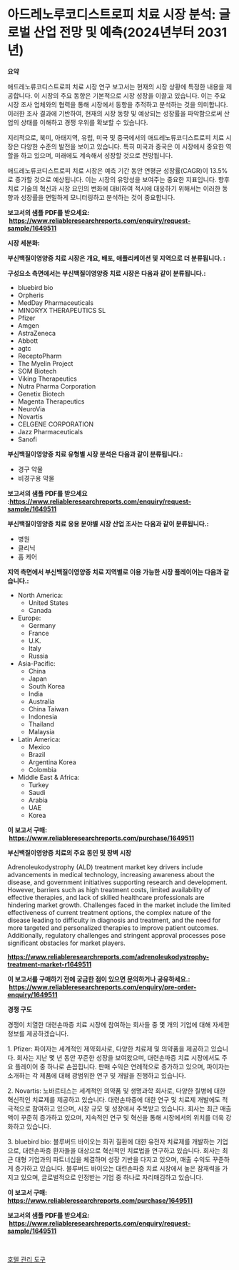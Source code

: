 <p><h1>아드레노루코디스트로피 치료 시장 분석: 글로벌 산업 전망 및 예측(2024년부터 2031년)</h1></p><p><strong>요약</strong></p>
<p><p>애드레노류코디스트로피 치료 시장 연구 보고서는 현재의 시장 상황에 특정한 내용을 제공합니다. 이 시장의 주요 동향은 기본적으로 시장 성장을 이끌고 있습니다. 이는 주요 시장 조사 업체와의 협력을 통해 시장에서 동향을 추적하고 분석하는 것을 의미합니다. 이러한 조사 결과에 기반하여, 현재의 시장 동향 및 예상되는 성장률을 파악함으로써 산업의 상태를 이해하고 경쟁 우위를 확보할 수 있습니다.</p><p>지리적으로, 북미, 아태지역, 유럽, 미국 및 중국에서의 애드레노류코디스트로피 치료 시장은 다양한 수준의 발전을 보이고 있습니다. 특히 미국과 중국은 이 시장에서 중요한 역할을 하고 있으며, 미래에도 계속해서 성장할 것으로 전망됩니다.</p><p>애드레노류코디스트로피 치료 시장은 예측 기간 동안 연평균 성장률(CAGR)이 13.5%로 증가할 것으로 예상됩니다. 이는 시장의 유망성을 보여주는 중요한 지표입니다. 향후 치료 기술의 혁신과 시장 요인의 변화에 대비하여 적시에 대응하기 위해서는 이러한 동향과 성장률을 면밀하게 모니터링하고 분석하는 것이 중요합니다.</p></p>
<p><strong>보고서의 샘플 PDF를 받으세요: &nbsp;<a href="https://www.reliableresearchreports.com/enquiry/request-sample/1649511">https://www.reliableresearchreports.com/enquiry/request-sample/1649511</a></strong></p>
<p><strong>시장 세분화:</strong></p>
<p><strong> 부신백질이영양증 치료 시장은 개요, 배포, 애플리케이션 및 지역으로 더 분류됩니다. :</strong></p>
<p><strong>구성요소 측면에서는 부신백질이영양증 치료 시장은 다음과 같이 분류됩니다.:</strong></p>
<p><ul><li>bluebird bio</li><li>Orpheris</li><li>MedDay Pharmaceuticals</li><li>MINORYX THERAPEUTICS SL</li><li>Pfizer</li><li>Amgen</li><li>AstraZeneca</li><li>Abbott</li><li>agtc</li><li>ReceptoPharm</li><li>The Myelin Project</li><li>SOM Biotech</li><li>Viking Therapeutics</li><li>Nutra Pharma Corporation</li><li>Genetix Biotech</li><li>Magenta Therapeutics</li><li>NeuroVia</li><li>Novartis</li><li>CELGENE CORPORATION</li><li>Jazz Pharmaceuticals</li><li>Sanofi</li></ul></p>
<p><strong> 부신백질이영양증 치료 유형별 시장 분석은 다음과 같이 분류됩니다.:</strong></p>
<p><ul><li>경구 약물</li><li>비경구용 약물</li></ul></p>
<p><strong>보고서의 샘플 PDF를 받으세요 :<a href="https://www.reliableresearchreports.com/enquiry/request-sample/1649511">https://www.reliableresearchreports.com/enquiry/request-sample/1649511</a></strong></p>
<p><strong> 부신백질이영양증 치료 응용 분야별 시장 산업 조사는 다음과 같이 분류됩니다.:</strong></p>
<p><ul><li>병원</li><li>클리닉</li><li>홈 케어</li></ul></p>
<p><strong>지역 측면에서 부신백질이영양증 치료 지역별로 이용 가능한 시장 플레이어는 다음과 같습니다.:</strong></p>
<p><ul>
    <li>
        North America:
        <ul>
            <li>United States</li>
            <li>Canada</li>
        </ul>
    </li>
    <li>
        Europe:
        <ul>
            <li>Germany</li>
            <li>France</li>
            <li>U.K.</li>
            <li>Italy</li>
            <li>Russia</li>
        </ul>
    </li>
    <li>
        Asia-Pacific:
        <ul>
            <li>China</li>
            <li>Japan</li>
            <li>South Korea</li>
            <li>India</li>
            <li>Australia</li>
            <li>China Taiwan</li>
            <li>Indonesia</li>
            <li>Thailand</li>
            <li>Malaysia</li>
        </ul>
    </li>
    <li>
        Latin America:
        <ul>
            <li>Mexico</li>
            <li>Brazil</li>
            <li>Argentina Korea</li>
            <li>Colombia</li>
        </ul>
    </li>
    <li>
        Middle East & Africa:
        <ul>
            <li>Turkey</li>
            <li>Saudi</li>
            <li>Arabia</li>
            <li>UAE</li>
            <li>Korea</li>
        </ul>
    </li>
    </ul></p>
<p><strong>이 보고서 구매: &nbsp;<a href="https://www.reliableresearchreports.com/purchase/1649511">https://www.reliableresearchreports.com/purchase/1649511</a></strong></p>
<p><strong>부신백질이영양증 치료의 주요 동인 및 장벽 시장</strong></p>
<p><p>Adrenoleukodystrophy (ALD) treatment market key drivers include advancements in medical technology, increasing awareness about the disease, and government initiatives supporting research and development. However, barriers such as high treatment costs, limited availability of effective therapies, and lack of skilled healthcare professionals are hindering market growth. Challenges faced in the market include the limited effectiveness of current treatment options, the complex nature of the disease leading to difficulty in diagnosis and treatment, and the need for more targeted and personalized therapies to improve patient outcomes. Additionally, regulatory challenges and stringent approval processes pose significant obstacles for market players.</p></p>
<p><strong><a href="https://www.reliableresearchreports.com/adrenoleukodystrophy-treatment-market-r1649511">https://www.reliableresearchreports.com/adrenoleukodystrophy-treatment-market-r1649511</a></strong></p>
<p><strong>이 보고서를 구매하기 전에 궁금한 점이 있으면 문의하거나 공유하세요.: &nbsp;<a href="https://www.reliableresearchreports.com/enquiry/pre-order-enquiry/1649511">https://www.reliableresearchreports.com/enquiry/pre-order-enquiry/1649511</a></strong></p>
<p><strong>경쟁 구도</strong></p>
<p><p>경쟁이 치열한 대련손파증 치료 시장에 참여하는 회사들 중 몇 개의 기업에 대해 자세한 정보를 제공하겠습니다.</p><p>1. Pfizer: 파이자는 세계적인 제약회사로, 다양한 치료제 및 의약품을 제공하고 있습니다. 회사는 지난 몇 년 동안 꾸준한 성장을 보여왔으며, 대련손파증 치료 시장에서도 주요 플레이어 중 하나로 손꼽힙니다. 판매 수익은 연례적으로 증가하고 있으며, 파이자는 소개하는 각 제품에 대해 광범위한 연구 및 개발을 진행하고 있습니다.</p><p>2. Novartis: 노바르티스는 세계적인 의약품 및 생명과학 회사로, 다양한 질병에 대한 혁신적인 치료제를 제공하고 있습니다. 대련손파증에 대한 연구 및 치료제 개발에도 적극적으로 참여하고 있으며, 시장 규모 및 성장에서 주목받고 있습니다. 회사는 최근 매출액이 꾸준히 증가하고 있으며, 지속적인 연구 및 혁신을 통해 시장에서의 위치를 더욱 강화하고 있습니다.</p><p>3. bluebird bio: 블루버드 바이오는 희귀 질환에 대한 유전자 치료제를 개발하는 기업으로, 대련손파증 환자들을 대상으로 혁신적인 치료법을 연구하고 있습니다. 회사는 최근 대형 기업과의 파트너십을 체결하며 성장 기반을 다지고 있으며, 매출 수익도 꾸준하게 증가하고 있습니다. 블루버드 바이오는 대련손파증 치료 시장에서 높은 잠재력을 가지고 있으며, 글로벌적으로 인정받는 기업 중 하나로 자리매김하고 있습니다.</p></p>
<p><strong>이 보고서 구매: &nbsp; <a href="https://www.reliableresearchreports.com/purchase/1649511">https://www.reliableresearchreports.com/purchase/1649511</a></strong></p>
<p><strong>보고서의 샘플 PDF를 받으세요: &nbsp;<a href="https://www.reliableresearchreports.com/enquiry/request-sample/1649511">https://www.reliableresearchreports.com/enquiry/request-sample/1649511</a></strong><strong></strong></p>
<p>&nbsp;</p>
<p><p><a href="https://medium.com/@jomosley1999/%ED%98%B8%ED%85%94-%EA%B4%80%EB%A6%AC-%EB%8F%84%EA%B5%AC-%EC%8B%9C%EC%9E%A5%EC%9D%80-%EC%8B%9C%EC%9E%A5-%EC%A0%90%EC%9C%A0%EC%9C%A8-%EA%B7%9C%EB%AA%A8-%EB%B0%8F-2031%EB%85%84%EA%B9%8C%EC%A7%80-%EC%98%88%EC%83%81%EB%90%9C-%EC%98%88%EC%B8%A1%EC%97%90-%EC%B4%88%EC%A0%90%EC%9D%84-%EB%A7%9E%EC%B6%A5%EB%8B%88%EB%8B%A4-7b99651e94ec">호텔 관리 도구</a></p></p>